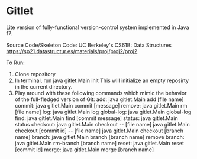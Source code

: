 # Gitlet

Lite version of fully-functional version-control system implemented in Java 17.

Source Code/Skeleton Code: UC Berkeley's CS61B: Data Structures  https://sp21.datastructur.es/materials/proj/proj2/proj2

To Run:
1. Clone repository
2. In terminal, run java gitlet.Main init
   This will initialize an empty reposirty in the current directory.
3. Play around with these following commands which mimic the behavior of the full-fledged version of Git:
   add: java gitlet.Main add [file name]
   commit: java gitlet.Main commit [message]
   remove: java gitlet.Main rm [file name]
   log: java gitlet.Main log
   global-log: java gitlet.Main global-log
   find: java gitlet.Main find [commit message]
   status: java gitlet.Main status
   checkout: java gitlet.Main checkout -- [file name]
             java gitlet.Main checkout [commit id] -- [file name]
             java gitlet.Main checkout [branch name]
   branch: java gitlet.Main branch [branch name]
   remove branch: java gitlet.Main rm-branch [branch name]
   reset: java gitlet.Main reset [commit id]
   merge: java gitlet.Main merge [branch name]
   
